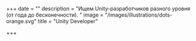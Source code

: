 +++
date = ""
description = "Ищем Unity-разработчиков разного уровня (от года до бесконечности). "
image = "/images/illustrations/dots-orange.svg"
title = "Unity Developer"

+++
